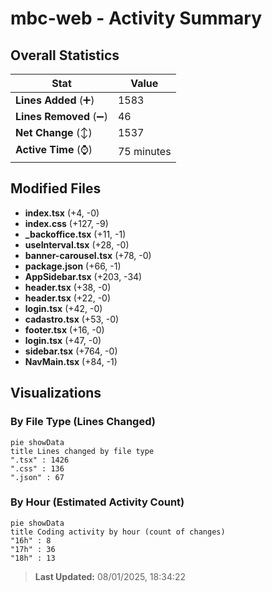 # mbc-web - Activity Summary 

## Overall Statistics

| Stat                   | Value                                                             |
| ---------------------- | ----------------------------------------------------------------- |
| **Lines Added** (➕)   | 1583                                          |
| **Lines Removed** (➖) | 46                                        |
| **Net Change** (↕)    | 1537                |
| **Active Time** (⌚)   | 75 minutes |


## Modified Files
- **index.tsx** (+4, -0)
- **index.css** (+127, -9)
- **_backoffice.tsx** (+11, -1)
- **useInterval.tsx** (+28, -0)
- **banner-carousel.tsx** (+78, -0)
- **package.json** (+66, -1)
- **AppSidebar.tsx** (+203, -34)
- **header.tsx** (+38, -0)
- **header.tsx** (+22, -0)
- **login.tsx** (+42, -0)
- **cadastro.tsx** (+53, -0)
- **footer.tsx** (+16, -0)
- **login.tsx** (+47, -0)
- **sidebar.tsx** (+764, -0)
- **NavMain.tsx** (+84, -1)

## Visualizations

### By File Type (Lines Changed)

```mermaid
pie showData
title Lines changed by file type
".tsx" : 1426
".css" : 136
".json" : 67
```

### By Hour (Estimated Activity Count)

```mermaid
pie showData
title Coding activity by hour (count of changes)
"16h" : 8
"17h" : 36
"18h" : 13
```


> **Last Updated:** 08/01/2025, 18:34:22